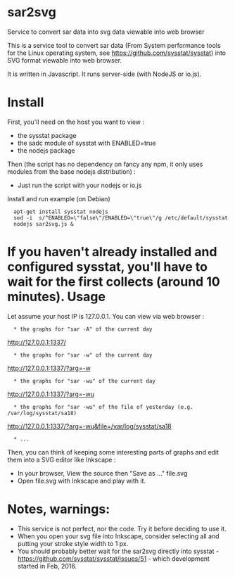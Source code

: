 # sar2svg
Service to convert sar data into svg data viewable into web browser


This is a service tool to convert sar data (From System performance tools for the Linux operating system, see https://github.com/sysstat/sysstat) into SVG format viewable into web browser.

It is written in Javascript. It runs server-side (with NodeJS or io.js).

Install
==========================
First, you'll need on the host you want to view :
  * the sysstat package
  * the sadc module of sysstat with ENABLED=true
  * the nodejs package

Then (the script has no dependency on fancy any npm, it only uses modules from the base nodejs distribution) :
  * Just run the script with your nodejs or io.js

Install and run example (on Debian)
```
  apt-get install sysstat nodejs
  sed -i  s/^ENABLED=\"false\"/ENABLED=\"true\"/g /etc/default/sysstat
  nodejs sar2svg.js &
``` 
If you haven't already installed and configured sysstat, you'll have to wait for the first collects (around 10 minutes).
Usage
=============================
Let assume your host IP is 127.0.0.1.
You can view via web browser : 
```
  * the graphs for "sar -A" of the current day 
``` 
http://127.0.0.1:1337/

```
  * the graphs for "sar -w" of the current day
```
  http://127.0.0.1:1337/?arg=-w
  
```
  * the graphs for "sar -wu" of the current day 
```  
  http://127.0.0.1:1337/?arg=-wu

```
  * the graphs for "sar -wu" of the file of yesterday (e.g. /var/log/sysstat/sa18) 
```
  http://127.0.0.1:1337/?arg=-wu&file=/var/log/sysstat/sa18

```
  * ...
```
Then, you can think of keeping some interesting parts of graphs and edit them into a SVG editor like Inkscape :
  * In your browser, View the source then "Save as ..." file.svg
  * Open file.svg with Inkscape and play with it.

Notes, warnings:
==========================
  * This service is not perfect, nor the code. Try it before deciding to use it.
  * When you open your svg file into Inkscape, consider selecting all and putting your stroke style width to 1 px.
  * You should probably better wait for the sar2svg directly into sysstat - https://github.com/sysstat/sysstat/issues/51 - which development started in Feb, 2016.

